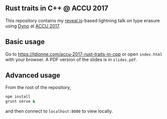 ## Rust traits in C++ @ ACCU 2017

This repository contains my [reveal.js][]-based lightning talk on type erasure
using [Dyno][] at [ACCU 2017][].

## Basic usage
Go to https://ldionne.com/accu-2017-rust-traits-in-cpp or open `index.html`
with your browser. A PDF version of the slides is in `slides.pdf`.

## Advanced usage
From the root of the repository,
```sh
npm install
grunt serve &
```

and then connect to `localhost:8000` to view locally.

<!-- Links -->
[ACCU 2017]: https://conference.accu.org/site/
[reveal.js]: https://github.com/hakimel/reveal.js
[Dyno]: https://github.com/ldionne/dyno
